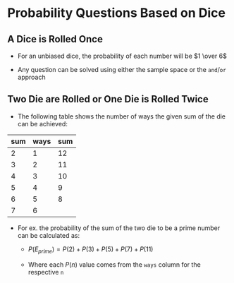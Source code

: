 # Probability Questions Based on Dice

## A Dice is Rolled Once

- For an unbiased dice, the probability of each number will be $1 \over 6$

- Any question can be solved using either the sample space or the `and`/`or`
approach

## Two Die are Rolled or One Die is Rolled Twice

- The following table shows the number of ways the given sum of the die can be
achieved:

| sum | ways | sum |
|-----|------|-----|
| 2   | 1    | 12  |
| 3   | 2    | 11  |
| 4   | 3    | 10  |
| 5   | 4    | 9   |
| 6   | 5    | 8   |
| 7   | 6    |     |

- For ex. the probability of the sum of the two die to be a prime number can be
calculated as:

  - $P(E_{prime}) = P(2) + P(3) + P(5) + P(7) + P(11)$

  - Where each $P(n)$ value comes from the `ways` column for the respective `n`

